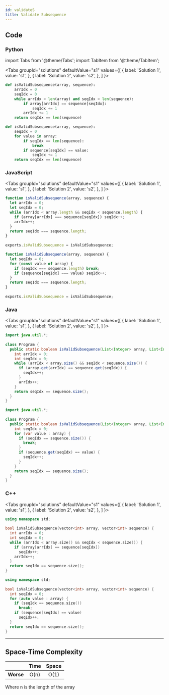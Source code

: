```yaml
---
id: validateS
title: Validate Subsequence
---
```


## Code

### Python

import Tabs from '@theme/Tabs';
import TabItem from '@theme/TabItem';

<Tabs
  groupId="solutions"
  defaultValue="s1"
  values={[
    { label: 'Solution 1', value: 's1', },
    { label: 'Solution 2', value: 's2', },
  ]
}>
<TabItem value="s1">

```python
def isValidSubsequence(array, sequence):
    arrIdx = 0
    seqIdx = 0
    while arrIdx < len(array) and seqIdx < len(sequence):
        if array[arrIdx] == sequence[seqIdx]:
            seqIdx += 1
        arrIdx += 1
    return seqIdx == len(sequence)
```

</TabItem>
<TabItem value="s2">

```python
def isValidSubsequence(array, sequence):
    seqIdx = 0
    for value in array:
        if seqIdx == len(sequence):
            break
        if sequence[seqIdx] == value:
            seqIdx += 1
    return seqIdx == len(sequence)
```

</TabItem>
</Tabs>

### JavaScript

<Tabs
  groupId="solutions"
  defaultValue="s1"
  values={[
    { label: 'Solution 1', value: 's1', },
    { label: 'Solution 2', value: 's2', },
  ]
}>
<TabItem value="s1">

```javascript
function isValidSubsequence(array, sequence) {
  let arrIdx = 0;
  let seqIdx = 0;
  while (arrIdx < array.length && seqIdx < sequence.length) {
    if (array[arrIdx] === sequence[seqIdx]) seqIdx++;
    arrIdx++;
  }
  return seqIdx === sequence.length;
}
​
exports.isValidSubsequence = isValidSubsequence;
```

</TabItem>
<TabItem value="s2">

```javascript
function isValidSubsequence(array, sequence) {
  let seqIdx = 0;
  for (const value of array) {
    if (seqIdx === sequence.length) break;
    if (sequence[seqIdx] === value) seqIdx++;
  }
  return seqIdx === sequence.length;
}
​
exports.isValidSubsequence = isValidSubsequence;
```

</TabItem>
</Tabs>

### Java

<Tabs
  groupId="solutions"
  defaultValue="s1"
  values={[
    { label: 'Solution 1', value: 's1', },
    { label: 'Solution 2', value: 's2', },
  ]
}>
<TabItem value="s1">

```java
import java.util.*;
​
class Program {
  public static boolean isValidSubsequence(List<Integer> array, List<Integer> sequence) {
    int arrIdx = 0;
    int seqIdx = 0;
    while (arrIdx < array.size() && seqIdx < sequence.size()) {
      if (array.get(arrIdx) == sequence.get(seqIdx)) {
        seqIdx++;
      }
      arrIdx++;
    }
    return seqIdx == sequence.size();
  }
}
```

</TabItem>
<TabItem value="s2">

```java
import java.util.*;
​
class Program {
  public static boolean isValidSubsequence(List<Integer> array, List<Integer> sequence) {
    int seqIdx = 0;
    for (var value : array) {
      if (seqIdx == sequence.size()) {
        break;
      }
      if (sequence.get(seqIdx) == value) {
        seqIdx++;
      }
    }
    return seqIdx == sequence.size();
  }
}
```

</TabItem>
</Tabs>

### C++

<Tabs
  groupId="solutions"
  defaultValue="s1"
  values={[
    { label: 'Solution 1', value: 's1', },
    { label: 'Solution 2', value: 's2', },
  ]
}>
<TabItem value="s1">

```cpp
using namespace std;
​
bool isValidSubsequence(vector<int> array, vector<int> sequence) {
  int arrIdx = 0;
  int seqIdx = 0;
  while (arrIdx < array.size() && seqIdx < sequence.size()) {
    if (array[arrIdx] == sequence[seqIdx])
      seqIdx++;
    arrIdx++;
  }
  return seqIdx == sequence.size();
}
```

</TabItem>
<TabItem value="s2">

```cpp
using namespace std;
​
bool isValidSubsequence(vector<int> array, vector<int> sequence) {
  int seqIdx = 0;
  for (auto value : array) {
    if (seqIdx == sequence.size())
      break;
    if (sequence[seqIdx] == value)
      seqIdx++;
  }
  return seqIdx == sequence.size();
}
```

</TabItem>
</Tabs>

---

## Space-Time Complexity

| | Time | Space |
|:---:|:---:|:---:|
|**Worse**| O(n) | O(1) |

Where n is the length of the array